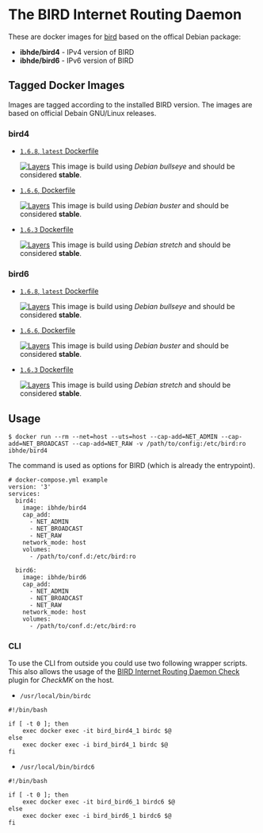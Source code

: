 # The BIRD Internet Routing Daemon

These are docker images for [bird](http://bird.network.cz/) based on the offical Debian package:
- **ibhde/bird4** - IPv4 version of BIRD
- **ibhde/bird6** - IPv6 version of BIRD


## Tagged Docker Images

Images are tagged according to the installed BIRD version. The images are based on official Debain GNU/Linux releases.

### bird4

* [`1.6.8`, `latest` Dockerfile](https://github.com/DE-IBH/bird-docker/blob/master/bird4-1.6.8-debian/Dockerfile)

  [![Layers](https://images.microbadger.com/badges/image/ibhde/bird4:1.6.8.svg)](https://images.microbadger.com/badges/image/ibhde/bird4:1.6.8)
  This image is build using *Debian bullseye* and should be considered **stable**.

* [`1.6.6`, Dockerfile](https://github.com/DE-IBH/bird-docker/blob/master/bird4-1.6.6-debian/Dockerfile)

  [![Layers](https://images.microbadger.com/badges/image/ibhde/bird4:1.6.6.svg)](https://images.microbadger.com/badges/image/ibhde/bird4:1.6.6)
  This image is build using *Debian buster* and should be considered **stable**.

* [`1.6.3` Dockerfile](https://github.com/DE-IBH/bird-docker/blob/master/bird4-1.6.3-debian/Dockerfile)

  [![Layers](https://images.microbadger.com/badges/image/ibhde/bird4:1.6.3.svg)](https://images.microbadger.com/badges/image/ibhde/bird4:1.6.3)
  This image is build using *Debian stretch* and should be considered **stable**.

### bird6

* [`1.6.8`, `latest` Dockerfile](https://github.com/DE-IBH/bird-docker/blob/master/bird6-1.6.8-debian/Dockerfile)

  [![Layers](https://images.microbadger.com/badges/image/ibhde/bird6:1.6.8.svg)](https://images.microbadger.com/badges/image/ibhde/bird6:1.6.8)
  This image is build using *Debian bullseye* and should be considered **stable**.

* [`1.6.6`, Dockerfile](https://github.com/DE-IBH/bird-docker/blob/master/bird6-1.6.6-debian/Dockerfile)

  [![Layers](https://images.microbadger.com/badges/image/ibhde/bird6:1.6.6.svg)](https://images.microbadger.com/badges/image/ibhde/bird6:1.6.6)
  This image is build using *Debian buster* and should be considered **stable**.

* [`1.6.3` Dockerfile](https://github.com/DE-IBH/bird-docker/blob/master/bird6-1.6.3-debian/Dockerfile)

  [![Layers](https://images.microbadger.com/badges/image/ibhde/bird6:1.6.3.svg)](https://images.microbadger.com/badges/image/ibhde/bird6:1.6.3)
  This image is build using *Debian stretch* and should be considered **stable**.


## Usage

```
$ docker run --rm --net=host --uts=host --cap-add=NET_ADMIN --cap-add=NET_BROADCAST --cap-add=NET_RAW -v /path/to/config:/etc/bird:ro ibhde/bird4
```

The command is used as options for BIRD (which is already the entrypoint).

```
# docker-compose.yml example
version: '3'
services:
  bird4:
    image: ibhde/bird4
    cap_add:
      - NET_ADMIN
      - NET_BROADCAST
      - NET_RAW
    network_mode: host
    volumes:
      - /path/to/conf.d:/etc/bird:ro

  bird6:
    image: ibhde/bird6
    cap_add:
      - NET_ADMIN
      - NET_BROADCAST
      - NET_RAW
    network_mode: host
    volumes:
      - /path/to/conf.d:/etc/bird:ro
```

### CLI

To use the CLI from outside you could use two following wrapper scripts. This also allows the usage of the [BIRD Internet Routing Daemon Check](https://github.com/freddy36/check_mk_extensions/tree/master/bird) plugin for *CheckMK* on the host.


- `/usr/local/bin/birdc`

```
#!/bin/bash

if [ -t 0 ]; then
    exec docker exec -it bird_bird4_1 birdc $@
else
    exec docker exec -i bird_bird4_1 birdc $@
fi
```

- `/usr/local/bin/birdc6`

```
#!/bin/bash

if [ -t 0 ]; then
    exec docker exec -it bird_bird6_1 birdc6 $@
else
    exec docker exec -i bird_bird6_1 birdc6 $@
fi
```
